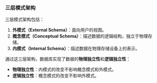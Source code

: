 ### 三层模式架构

三层模式架构包括：

1. **外模式（External Schema）**：面向用户的视图。
2. **概念模式（Conceptual Schema）**：描述数据的逻辑结构，独立于物理存储。
3. **内模式（Internal Schema）**：描述数据在物理存储设备上的表示。

通过这三层架构，数据库实现了数据的**物理独立性**和**逻辑独立性**：

- **物理独立性**：内模式的改变不影响概念模式和外模式。
- **逻辑独立性**：概念模式的改变不影响外模式。

